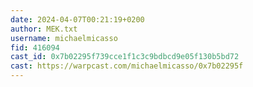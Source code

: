 ```yaml
---
date: 2024-04-07T00:21:19+0200
author: MEK.txt
username: michaelmicasso
fid: 416094
cast_id: 0x7b02295f739cce1f1c3c9bdbcd9e05f130b5bd72
cast: https://warpcast.com/michaelmicasso/0x7b02295f
---
```

  
